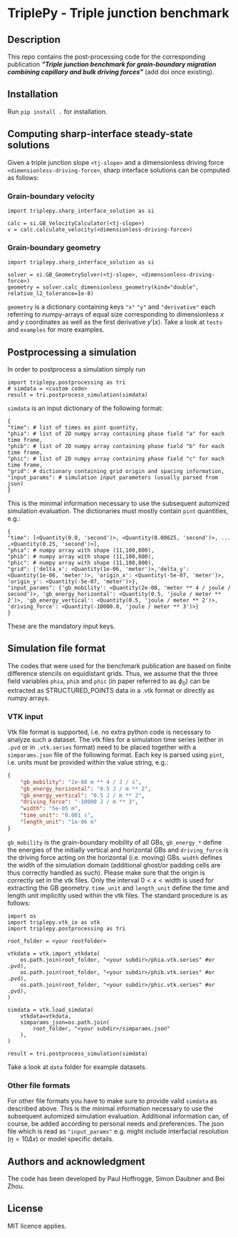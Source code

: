 # TriplePy - Triple junction benchmark

## Description
This repo contains the post-processing code for the corresponding publication
_**"Triple junction benchmark for grain-boundary migration combining capillary and bulk driving forces"**_ (add doi once existing).

## Installation
Run `pip install .` for installation.

## Computing sharp-interface steady-state solutions
Given a triple junction slope `<tj-slope>` and a dimensionless driving force `<dimensionless-driving-force>`, sharp interface solutions can be computed as follows:

### Grain-boundary velocity
```python3
import triplepy.sharp_interface_solution as si

calc = si.GB_VelocityCalculator(<tj-slope>)
v = calc.calculate_velocity(<dimensionless-driving-force>)
```

### Grain-boundary geometry
```python3
import triplepy.sharp_interface_solution as si

solver = si.GB_GeometrySolver(<tj-slope>, <dimensionless-driving-force>)
geometry = solver.calc_dimensionless_geometry(kind="double", relative_l2_tolerance=1e-8)
```
`geometry` is a dictionary containing keys `"x"` `"y"` and `"derivative"` each referring to numpy-arrays of equal size corresponding to dimensionless $x$ and $y$ coordinates as well as the first derivative $y'(x)$.
Take a look at `tests` and `examples` for more examples.

## Postprocessing a simulation
In order to postprocess a simulation simply run
```python3
import triplepy.postprocessing as tri
# simdata = <custom code>
result = tri.postprocess_simulation(simdata)
```
`simdata` is an input dictionary of the following format:
```python3
{
"time": # list of times as pint quantity,
"phia": # list of 2D numpy array containing phase field "a" for each time frame,
"phib": # list of 2D numpy array containing phase field "b" for each time frame,
"phic": # list of 2D numpy array containing phase field "c" for each time frame,
"grid": # dictionary containing grid origin and spacing information,
"input_params": # simulation input parameters (usually parsed from json)
}
```
This is the minimal information necessary to use the subsequent automized simulation evaluation.
The dictionaries must mostly contain `pint` quantities, e.g.:
```python3
{
"time": [<Quantity(0.0, 'second')>, <Quantity(0.00625, 'second')>, ... ,<Quantity(0.25, 'second')>],
"phia": # numpy array with shape (11,100,800),
"phib": # numpy array with shape (11,100,800),
"phic": # numpy array with shape (11,100,800),
"grid": {'delta_x': <Quantity(1e-06, 'meter')>,'delta_y': <Quantity(1e-06, 'meter')>, 'origin_x': <Quantity(-5e-07, 'meter')>, 'origin_y': <Quantity(-5e-07, 'meter')>},
"input_params": {'gb_mobility': <Quantity(2e-08, 'meter ** 4 / joule / second')>, 'gb_energy_horizontal': <Quantity(0.5, 'joule / meter ** 2')>, 'gb_energy_vertical': <Quantity(0.5, 'joule / meter ** 2')>, 'driving_force': <Quantity(-10000.0, 'joule / meter ** 3')>}
}
```
These are the mandatory input keys.

## Simulation file format
The codes that were used for the benchmark publication are based on finite difference stencils on equidistant grids.
Thus, we assume that the three field variables `phia`, `phib` and `phic` (in paper referred to as $\phi_0$) can be extracted as STRUCTURED_POINTS data in a .vtk format or directly as numpy arrays.

### VTK input
Vtk file format is supported, i.e. no extra python code is necessary to analyze such a dataset.
The vtk files for a simulation time series (either in `.pvd` or in `.vtk.series` format) need to be placed together with a `simparams.json` file of the following format.
Each key is parsed using `pint`, i.e. units must be provided within the value string, e.g.:
```json
{
    "gb_mobility": "2e-08 m ** 4 / J / s",
    "gb_energy_horizontal": "0.5 J / m ** 2",
    "gb_energy_vertical": "0.5 J / m ** 2",
    "driving_force": "-10000 J / m ** 3",
    "width": "5e-05 m",
    "time_unit": "0.001 s",
    "length_unit": "1e-06 m"
}
```
`gb_mobility` is the grain-boundary mobility of all GBs, `gb_energy_*` define the energies of the initially vertical and horizontal GBs and `driving_force` is the driving force acting on the horizontal (i.e. moving) GBs.
`width` defines the width of the simulation domain (additional ghost/or padding cells are thus correctly handled as such).
Please make sure that the origin is correctly set in the vtk files. Only the interval $0<x<\text{width}$ is used for extracting the GB geometry.
`time_unit` and `length_unit` define the time and length unit implicitly used within the vtk files.
The standard procedure is as follows:
```python3
import os
import triplepy.vtk_io as vtk
import triplepy.postprocessing as tri

root_folder = <your rootfolder>

vtkdata = vtk.import_vtkdata(
    os.path.join(root_folder, "<your subdir>/phia.vtk.series" #or .pvd),
    os.path.join(root_folder, "<your subdir>/phib.vtk.series" #or .pvd),
    os.path.join(root_folder, "<your subdir>/phic.vtk.series" #or .pvd),
)

simdata = vtk.load_simdata(
    vtkdata=vtkdata,
    simparams_json=os.path.join(
        root_folder, "<your subdir>/simparams.json"
    ),
)

result = tri.postprocess_simulation(simdata)
```


Take a look at `data` folder for example datasets.
### Other file formats
For other file formats you have to make sure to provide valid `simdata` as described above. 
This is the minimal information necessary to use the subsequent automized simulation evaluation.
Additional information can, of course, be added according to personal needs and preferences. The json file which is read as `"input_params"` e.g. might include interfacial resolution ($\eta=10\Delta x$) or model specific details.

## Authors and acknowledgment
The code has been developed by Paul Hoffrogge, Simon Daubner and Bei Zhou.

## License
MIT licence applies.
